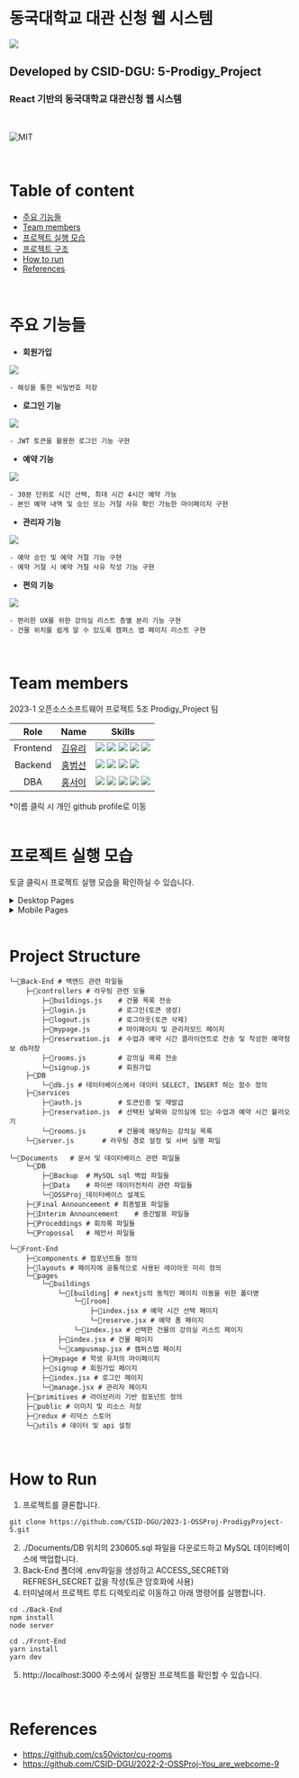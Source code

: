 # 동국대학교 대관 신청 웹 시스템

<img src='./Documents/pages/web_3.png'>

<br>

## Developed by CSID-DGU: 5-Prodigy_Project
### React 기반의 동국대학교 대관신청 웹 시스템
<br>

<img alt="MIT" src ="https://img.shields.io/badge/license-MIT-salmon"> <img alt="" src ="https://img.shields.io/badge/OS-ubuntu-coral"> <img alt="" src ="https://img.shields.io/badge/IDE-VSCode-indianred"><br>

<br>

# Table of content
- [주요 기능들](#주요-기능들)
- [Team members](#team-members)
- [프로젝트 실행 모습](#프로젝트-실행-모습)
- [프로젝트 구조](#project-structure)
- [How to run](#how-to-run)
- [References](#references)

<br>

# 주요 기능들
- **회원가입**

<img src='./Documents/pages/SignUp.png'>

    - 해싱을 통한 비밀번호 저장
- **로그인 기능**

<img src='./Documents/pages/signin.png'>

    - JWT 토큰을 활용한 로그인 기능 구현
- **예약 기능**

<img src='./Documents/pages/timetable.png'>

    - 30분 단위로 시간 선택, 최대 시간 4시간 예약 가능
    - 본인 예약 내역 및 승인 또는 거절 사유 확인 가능한 마이페이지 구현

- **관리자 기능**

<img src='./Documents/pages/manage.png'>

    - 예약 승인 및 예약 거절 기능 구현
    - 예약 거절 시 예약 거절 사유 작성 기능 구현

- **편의 기능**

<img src='./Documents/pages/floor.png'>

    - 편리한 UX를 위한 강의실 리스트 층별 분리 기능 구현
    - 건물 위치를 쉽게 알 수 있도록 캠퍼스 맵 페이지 리스트 구현
<br>

# Team members

2023-1 오픈소스소프트웨어 프로젝트 5조 Prodigy_Project 팀

| Role  | Name | Skills |
| :-----: |:----:| ------ |
| Frontend  | [김유리](https://github.com/yurik1m) |<img src="https://img.shields.io/badge/Node.js-339933?style=flat-square&logo=Node.js&logoColor=white"/> <img src="https://img.shields.io/badge/Amazon AWS-232F3E?style=flat-square&logo=amazonaws&logoColor=white"/> <img src="https://img.shields.io/badge/React-61DAFB?style=flat-square&logo=React&logoColor=black"/> <img src="https://img.shields.io/badge/Tailwind CSS-06B6D4?style=flat-square&logo=Tailwind CSS&logoColor=white"/> <img src="https://img.shields.io/badge/Next.js-000000?style=flat-square&logo=Next.js&logoColor=white"/>|
| Backend   | [홍범선](https://github.com/bshong12)|<img src="https://img.shields.io/badge/Node.js-339933?style=flat-square&logo=Node.js&logoColor=white"/> <img src="https://img.shields.io/badge/Amazon AWS-232F3E?style=flat-square&logo=amazonaws&logoColor=white"/> <img src="https://img.shields.io/badge/Express-000000?style=flat-square&logo=Express&logoColor=white"/> <img src="https://img.shields.io/badge/Postman-FF6C37?style=flat-square&logo=Postman&logoColor=white"/> |
| DBA  | [홍서이](https://github.com/hongseoi) | <img src="https://img.shields.io/badge/Node.js-339933?style=flat-square&logo=Node.js&logoColor=white"/> <img src="https://img.shields.io/badge/Amazon AWS-232F3E?style=flat-square&logo=amazonaws&logoColor=white"/> <img src="https://img.shields.io/badge/Express-000000?style=flat-square&logo=Express&logoColor=white"/> <img src="https://img.shields.io/badge/Python-3776AB?style=flat-square&logo=Python&logoColor=white"/> <img src="https://img.shields.io/badge/MySQL-4479A1?style=flat-square&logo=MySQL&logoColor=white"/> |

*이름 클릭 시 개인 github profile로 이동
<br>
<br>

# 프로젝트 실행 모습

토글 클릭시 프로젝트 실행 모습을 확인하실 수 있습니다.

<details>
<summary> Desktop Pages </summary>
<div>

**로그인 페이지**

<img src='./Documents/pages/web_1.png'>

- 학번, 비밀번호를 입력하여 사이트에 로그인 할 수 있습니다.
- 로그인은 JWT 토큰을 이용하여 구현하였습니다.


**회원가입 페이지**
<img src='./Documents/pages/web_2.png'>

- 새 계정을 생성할 수 있습니다.
- 생성된 계정은 데이터베이스에 저장됩니다.

**예약일 선택 및 건물 선택**

<img src='./Documents/pages/web_3.png'>

- datepicker를 이용해 원하는 예약일을 선택하고 예약을 원하는 건물을 선택할 수 있습니다.

**건물 내 강의실 선택**
<img src='./Documents/pages/web_4.png'>

- 선택한 건물의 예약가능한 강의실을 보여줍니다. 토글 형태로 강의실 정보를 보여줍니다.

**예약 폼 작성**

<img src='./Documents/pages/web_6.png'>

- 원하는 예약 시간을 선택하고 예약 폼을 작성하여 예약을 신청할 수 있습니다.

**관리자 페이지**
<img src='./Documents/pages/web_8.png'>


- 관리자가 이용자의 예약 신청 내역을 확인하고 예약에 대해서 승인 혹은 거절할 수 있습니다. 

**마이 페이지**
<img src='./Documents/pages/web_7.png'>

- 이용자(학생)이 본인이 예약한 예약 내역을 확인할 수 있습니다.

</div>
</details>

<details>
<summary> Mobile Pages </summary>
<div>

**로그인 페이지**

<img src='./Documents/pages/mobile_1.jpg' width=50%>


- 학번, 비밀번호를 입력하여 사이트에 로그인 할 수 있습니다.
- 로그인은 JWT 토큰을 이용하여 구현하였습니다.


**예약일 선택 및 건물 선택**

<img src='./Documents/pages/mobile_2.jpg' width=50%>

- datepicker를 이용해 원하는 예약일을 선택하고 예약을 원하는 건물을 선택할 수 있습니다.

**건물 내 강의실 선택**

<img src='./Documents/pages/mobile_3.jpg' width=50%>

- 선택한 건물의 예약가능한 강의실을 보여줍니다. 토글 형태로 강의실 정보를 보여줍니다.

**예약 폼 작성**

<img src='./Documents/pages/mobile_4.jpg' width=50%>  <img src='./Documents/pages/mobile_6.jpg' width=45% align=right padding=10px> <img src='./Documents/pages/mobile_5.jpg' width=50%>



- 원하는 예약 시간을 선택하고 예약 폼을 작성하여 예약을 신청할 수 있습니다.


</div>
</details>

<br>

# Project Structure

```
└─📂Back-End # 백엔드 관련 파일들
    ├─📂controllers # 라우팅 관련 모듈 
        ├─📃buildings.js    # 건물 목록 전송
        ├─📃login.js        # 로그인(토큰 생성)
        ├─📃logout.js       # 로그아웃(토큰 삭제)
        ├─📃mypage.js       # 마이페이지 및 관리자모드 페이지
        ├─📃reservation.js  # 수업과 예약 시간 클라이언트로 전송 및 작성한 예약정보 db저장
        ├─📃rooms.js        # 강의실 목록 전송
        └─📃signup.js       # 회원가입
    ├─📂DB
        └─📃db.js # 데이터베이스에서 데이터 SELECT, INSERT 하는 함수 정의
    ├─📂services    
        ├─📃auth.js         # 토큰인증 및 재발급 
        ├─📃reservation.js  # 선택된 날짜와 강의실에 있는 수업과 예약 시간 불러오기
        └─📃rooms.js        # 건물에 해당하는 강의실 목록
    └─📃server.js       # 라우팅 경로 설정 및 서버 실행 파일

└─📂Documents   # 문서 및 데이터베이스 관련 파일들
    └─📂DB
        ├─📂Backup  # MySQL sql 백업 파일들
        ├─📂Data    # 파이썬 데이터전처리 관련 파일들
        └─📃OSSProj_데이터베이스 설계도
    ├─📂Final Announcement # 최종발표 파일들
    ├─📂Interim Announcement    # 중간발표 파일들
    ├─📂Proceddings # 회의록 파일들
    └─📂Propossal   # 제안서 파일들
   
└─📂Front-End
    ├─📂components # 컴포넌트들 정의
    ├─📂layouts # 페이지에 공통적으로 사용된 레이아웃 미리 정의
    └─📂pages
        └─📂buildings 
            └─📂[building] # nextjs의 동적인 페이지 이동을 위한 폴더명
                └─📂[room]
                    ├─📃index.jsx # 예약 시간 선택 페이지
                    └─📃reserve.jsx # 예약 폼 페이지
                └─📃index.jsx # 선택한 건물의 강의실 리스트 페이지
            ├─📃index.jsx # 건물 페이지
            └─📃campusmap.jsx # 캠퍼스맵 페이지
        ├─📂mypage # 학생 유저의 마이페이지
        ├─📂signup # 회원가입 페이지
        ├─📃index.jsx # 로그인 페이지
        └─📃manage.jsx # 관리자 페이지
    ├─📂primitives # 라이브러리 기반 컴포넌트 정의
    ├─📂public # 이미지 및 리소스 저장
    ├─📂redux # 리덕스 스토어
    └─📂utils # 데이터 및 api 설정

```

<br>

# How to Run

1. 프로젝트를 클론합니다.
```
git clone https://github.com/CSID-DGU/2023-1-OSSProj-ProdigyProject-5.git
```


2. ./Documents/DB 위치의 230605.sql 파일을 다운로드하고 MySQL 데이터베이스에 백업합니다.
3. Back-End 폴더에 .env파일을 생성하고 ACCESS_SECRET와 REFRESH_SECRET 값을 작성(토큰 암호화에 사용)
4. 터미널에서 프로젝트 루트 디렉토리로 이동하고 아래 명령어를 실행합니다.

 ```
 cd ./Back-End
 npm install
 node server

 cd ./Front-End
 yarn install
 yarn dev
 ```

5. http://localhost:3000 주소에서 실행된 프로젝트를 확인할 수 있습니다.

<br>

# References
- https://github.com/cs50victor/cu-rooms
- https://github.com/CSID-DGU/2022-2-OSSProj-You_are_webcome-9

